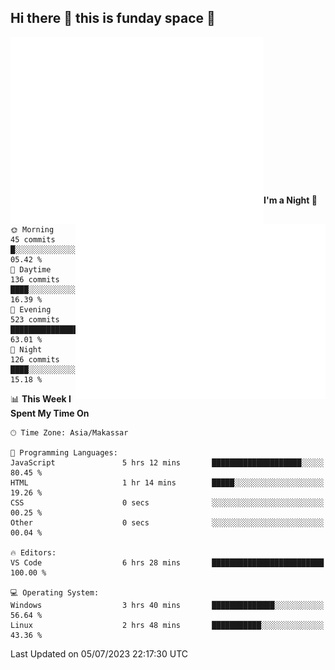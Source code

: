 ## Hi there 👋 this is funday space 🚀

<img align="left" width="405" alt="🌞" src="https://raw.githubusercontent.com/fhasnur/fhasnur/master/general.svg?token=ATQS65TR7ETTG5RLJUDIDBLBN34HE">
<img align="right" width="400" alt="🌞" src="https://raw.githubusercontent.com/fhasnur/fhasnur/master/statistics.svg?token=ATQS65TR7ETTG5RLJUDIDBLBN34HE">

<br><br><br><br><br><br><br><br><br><br><br><br><br><br>

<!--START_SECTION:waka-->
**I'm a Night 🦉** 

```text
🌞 Morning                45 commits          █░░░░░░░░░░░░░░░░░░░░░░░░   05.42 % 
🌆 Daytime                136 commits         ████░░░░░░░░░░░░░░░░░░░░░   16.39 % 
🌃 Evening                523 commits         ████████████████░░░░░░░░░   63.01 % 
🌙 Night                  126 commits         ████░░░░░░░░░░░░░░░░░░░░░   15.18 % 
```


📊 **This Week I Spent My Time On** 

```text
🕑︎ Time Zone: Asia/Makassar

💬 Programming Languages: 
JavaScript               5 hrs 12 mins       ████████████████████░░░░░   80.45 % 
HTML                     1 hr 14 mins        █████░░░░░░░░░░░░░░░░░░░░   19.26 % 
CSS                      0 secs              ░░░░░░░░░░░░░░░░░░░░░░░░░   00.25 % 
Other                    0 secs              ░░░░░░░░░░░░░░░░░░░░░░░░░   00.04 % 

🔥 Editors: 
VS Code                  6 hrs 28 mins       █████████████████████████   100.00 % 

💻 Operating System: 
Windows                  3 hrs 40 mins       ██████████████░░░░░░░░░░░   56.64 % 
Linux                    2 hrs 48 mins       ███████████░░░░░░░░░░░░░░   43.36 % 
```


 Last Updated on 05/07/2023 22:17:30 UTC
<!--END_SECTION:waka-->
